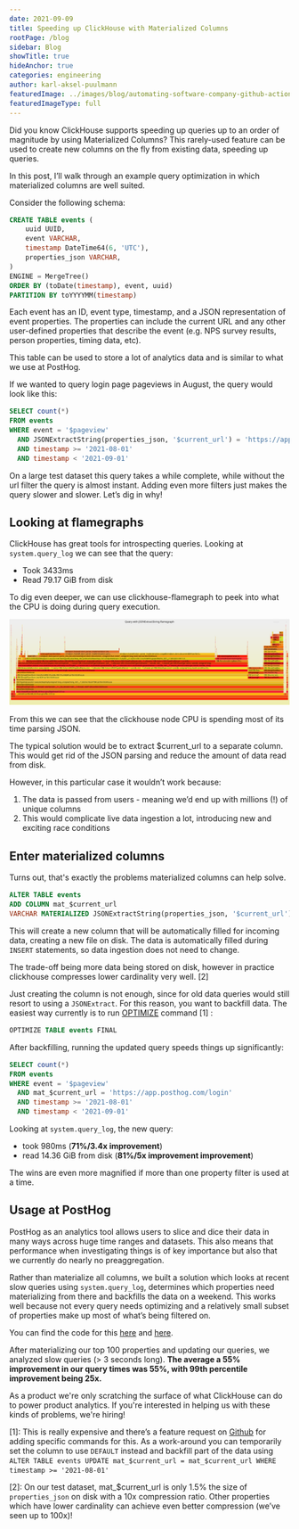 ```yaml
---
date: 2021-09-09
title: Speeding up ClickHouse with Materialized Columns
rootPage: /blog
sidebar: Blog
showTitle: true
hideAnchor: true
categories: engineering
author: karl-aksel-puulmann
featuredImage: ../images/blog/automating-software-company-github-actions.png
featuredImageType: full
---
```


Did you know ClickHouse supports speeding up queries up to an order of magnitude by using Materialized Columns? This rarely-used feature can be used to create new columns on the fly from existing data, speeding up queries.

In this post, I’ll walk through an example query optimization in which materialized columns are well suited.

Consider the following schema:

```sql
CREATE TABLE events (
    uuid UUID,
    event VARCHAR,
    timestamp DateTime64(6, 'UTC'),
    properties_json VARCHAR,
)
ENGINE = MergeTree()
ORDER BY (toDate(timestamp), event, uuid)
PARTITION BY toYYYYMM(timestamp)
```

Each event has an ID,  event type, timestamp, and a JSON representation of event properties. The properties can include the current URL and any other user-defined properties that describe the event (e.g. NPS survey results, person properties, timing data, etc).

This table can be used to store a lot of analytics data and is similar to what we use at PostHog.

If we wanted to query login page pageviews in August, the query would look like this:

```sql
SELECT count(*)
FROM events
WHERE event = '$pageview'
  AND JSONExtractString(properties_json, '$current_url') = 'https://app.posthog.com/login'
  AND timestamp >= '2021-08-01'
  AND timestamp < '2021-09-01'
```

On a large test dataset this query takes a while complete, while without the url filter the query is almost instant. Adding even more filters just makes the query slower and slower. Let’s dig in why!

## Looking at flamegraphs

ClickHouse has great tools for introspecting queries. Looking at `system.query_log`  we can see that the query:

- Took 3433ms
- Read 79.17 GiB from disk

To dig even deeper, we can use clickhouse-flamegraph to peek into what the CPU is doing during query execution.

[![Flamegraph](../images/blog/clickhouse-materialized-columns/query-json-extract-CPU.svg)](../images/blog/clickhouse-materialized-columns/query-json-extract-CPU.svg)

From this we can see that the clickhouse node CPU is spending most of its time parsing JSON.

The typical solution would be to extract $current_url to a separate column. This would get rid of the JSON parsing and reduce the amount of data read from disk.

However, in this particular case it wouldn’t work because:

1. The data is passed from users - meaning we’d end up with millions (!) of unique columns
2. This would complicate live data ingestion a lot, introducing new and exciting race conditions


## Enter materialized columns

Turns out, that's exactly the problems materialized columns can help solve.

```sql
ALTER TABLE events
ADD COLUMN mat_$current_url
VARCHAR MATERIALIZED JSONExtractString(properties_json, '$current_url')
```

This will create a new column that will be automatically filled for incoming data, creating a new file on disk. The data is automatically filled during `INSERT` statements, so data ingestion does not need to change.

The trade-off being more data being stored on disk, however in practice clickhouse compresses lower cardinality very well. [2]

Just creating the column is not enough, since for old data queries would still resort to using a `JSONExtract`. For this reason, you want to backfill data. The easiest way currently is to run [OPTIMIZE](https://clickhouse.tech/docs/en/sql-reference/statements/optimize/) command [1] :

```sql
OPTIMIZE TABLE events FINAL
```

After backfilling, running the updated query speeds things up significantly:

```sql
SELECT count(*)
FROM events
WHERE event = '$pageview'
  AND mat_$current_url = 'https://app.posthog.com/login'
  AND timestamp >= '2021-08-01'
  AND timestamp < '2021-09-01'
```

Looking at `system.query_log`, the new query:

- took 980ms (**71%/3.4x improvement**)
- read 14.36 GiB from disk (**81%/5x improvement improvement**)

The wins are even more magnified if more than one property filter is used at a time.


## Usage at PostHog

PostHog as an analytics tool allows users to slice and dice their data in many ways across huge time ranges and datasets. This also means that performance when investigating things is of key importance but also that we currently do nearly no preaggregation.

Rather than materialize all columns, we built a solution which looks at recent slow queries using `system.query_log`, determines which properties need materializing from there and backfills the data on a weekend. This works well because not every query needs optimizing and a relatively small subset of properties make up most of what’s being filtered on.

You can find the code for this [here](https://github.com/PostHog/posthog/blob/c23704b3909ae8ebb827e6a43453e32b3d3487bd/ee/clickhouse/materialized_columns/analyze.py#L42-L119) and [here](https://github.com/PostHog/posthog/blob/c23704b3909ae8ebb827e6a43453e32b3d3487bd/ee/clickhouse/materialized_columns/columns.py#L37-L130).

After materializing our top 100 properties and updating our queries, we analyzed slow queries (> 3 seconds long). **The average a 55% improvement in our query times was 55%, with 99th percentile improvement being 25x.**

As a product we're only scratching the surface of what ClickHouse can do to power product analytics. If you're interested in helping us with these kinds of problems, we're hiring!


[1]: This is really expensive and there’s a feature request on [Github](https://github.com/ClickHouse/ClickHouse/issues/27730) for adding specific commands for this. As a work-around you can temporarily set the column to use `DEFAULT` instead and backfill part of the data using `ALTER TABLE events UPDATE mat_$current_url = mat_$current_url WHERE timestamp >= '2021-08-01'`

[2]: On our test dataset, mat_$current_url is only 1.5% the size of `properties_json` on disk with a 10x compression ratio. Other properties which have lower cardinality can achieve even better compression (we’ve seen up to 100x)!
